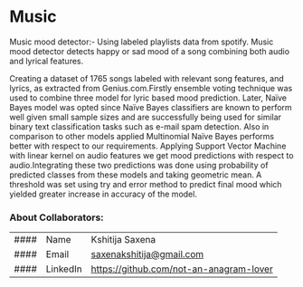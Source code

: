 # Music
Music mood detector:- Using labeled playlists data from spotify. Music mood detector detects happy or sad mood of a song combining both audio and lyrical features.

Creating a dataset of 1765 songs labeled with relevant song features, and lyrics, as extracted from Genius.com.Firstly ensemble voting technique was used to combine three model for lyric based mood prediction. Later, Naïve Bayes model was opted since Naïve Bayes classifiers are known to perform well given small sample sizes and are successfully being used for similar binary text classification tasks such as e-mail spam detection. Also in comparison to other models applied Multinomial Naïve Bayes performs better with respect to our requirements. Applying Support Vector Machine with linear kernel on audio features we get mood predictions with respect to audio.Integrating these two predictions was done using probability of predicted classes from these models and taking geometric mean. A threshold was set using try and error method to predict final mood which yielded greater increase in accuracy of the model.

### About Collaborators:
|   |  |  |
| ------------- | ------------- | ------------- |
#### | Name  | Kshitija Saxena  | Pratima Nisha |
#### | Email | saxenakshitija@gmail.com | pratima.nisha8@gmail.com |
#### | LinkedIn | https://github.com/not-an-anagram-lover | https://www.linkedin.com/in/pratima-nisha-9a10ba170 |

